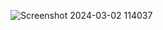 ![Screenshot 2024-03-02 114037](https://github.com/Charan-ch/charan_honeywell_02032024/assets/53551480/5dcaae6b-88f1-4370-8b14-6bb88a4c4cc5)
